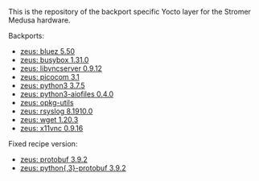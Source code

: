 This is the repository of the backport specific Yocto layer for the Stromer Medusa hardware.

Backports:
- [zeus: bluez 5.50](https://github.com/kraj/poky/commit/3e8fef6e679f1f3b51874471e3b631f5c2a769f5)
- [zeus: busybox 1.31.0](https://github.com/kraj/poky/commit/8673e91f2dd6c51623c3404cfb8861cbb2be5f1c)
- [zeus: libvncserver 0.9.12](https://github.com/openembedded/meta-openembedded/commit/27ea5e705990f4e4a45f61109a81c597c10bf152)
- [zeus: picocom 3.1](https://github.com/openembedded/meta-openembedded/commit/c1ecd778cef733caf1e3b0ced7fd4da21f080e6d)
- [zeus: python3 3.7.5](https://github.com/kraj/poky/commit/b67ede4d82aa865a9ae2e9bc8de109b48932ed99)
- [zeus: python3-aiofiles 0.4.0](https://github.com/openembedded/meta-openembedded/commit/cf453be9f232424af551273a9aa76a5bf6e4a29b)
- [zeus: opkg-utils](https://github.com/kraj/poky/commit/a79bc39033c07e5cb0aa5ca95afe8f035c403f33)
- [zeus: rsyslog 8.1910.0](https://github.com/openembedded/meta-openembedded/commit/0d15888c61c2072d1525889a0c0ad6af5676f11d)
- [zeus: wget 1.20.3](https://github.com/kraj/poky/commit/ffaede231793509bcd4c1857ad54e6285ad10870)
- [zeus: x11vnc 0.9.16](https://github.com/openembedded/meta-openembedded/commit/34fddf6114423cb2595c7af88b83d2dd40fe3996)

Fixed recipe version:
- [zeus: protobuf 3.9.2](https://github.com/openembedded/meta-openembedded/commit/466fd78ac6a561ce7b47f2190f0aa3ea6aa3593e)
- [zeus: python{,3}-protobuf 3.9.2](https://github.com/openembedded/meta-openembedded/commit/ea7ce6dc37b7aed68bc5806318f5f58a411a3f2f)
